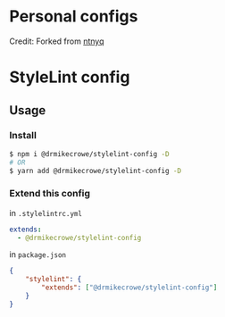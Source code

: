 # Personal configs

Credit:  Forked from [ntnyq](https://github.com/ntnyq/configs)

# StyleLint config

## Usage

### Install

```bash
$ npm i @drmikecrowe/stylelint-config -D
# OR
$ yarn add @drmikecrowe/stylelint-config -D
```

### Extend this config

in `.stylelintrc.yml`

```yaml
extends:
  - @drmikecrowe/stylelint-config
```

in `package.json`

```json
{
    "stylelint": {
        "extends": ["@drmikecrowe/stylelint-config"]
    }
}
```
